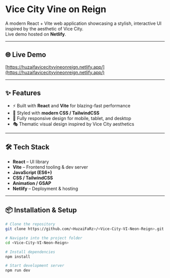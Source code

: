 # Vice City Vine on Reign

A modern React + Vite web application showcasing a stylish, interactive UI inspired by the aesthetic of Vice City.  
Live demo hosted on **Netlify**.

---

## 🌐 Live Demo

[https://huzaifavicecityvineonreign.netlify.app/](https://huzaifavicecityvineonreign.netlify.app/)

---

## ✨ Features

- ⚡ Built with **React** and **Vite** for blazing-fast performance
- 🎨 Styled with **modern CSS / TailwindCSS**
- 📱 Fully responsive design for mobile, tablet, and desktop
- 🎭 Thematic visual design inspired by Vice City aesthetics

---

## 🛠 Tech Stack

- **React** – UI library
- **Vite** – Frontend tooling & dev server
- **JavaScript (ES6+)**
- **CSS / TailwindCSS**
- **Animation / GSAP**
- **Netlify** – Deployment & hosting

---

## 📦 Installation & Setup

```bash
# Clone the repository
git clone https://github.com/<HuzaiFaRz>/<Vice-City-VI-Neon-Reign>.git

# Navigate into the project folder
cd <Vice-City-VI-Neon-Reign>

# Install dependencies
npm install

# Start development server
npm run dev
```
